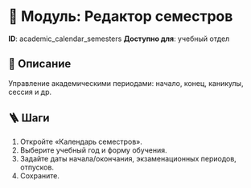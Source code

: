 # 📘 Модуль: Редактор семестров
**ID**: academic_calendar_semesters
**Доступно для**: учебный отдел

## 📝 Описание
Управление академическими периодами: начало, конец, каникулы, сессия и др.

## 🪜 Шаги
1. Откройте «Календарь семестров».
2. Выберите учебный год и форму обучения.
3. Задайте даты начала/окончания, экзаменационных периодов, отпусков.
4. Сохраните.
